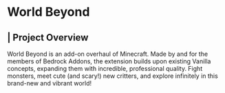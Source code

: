 # World Beyond

## | Project Overview
World Beyond is an add-on overhaul of Minecraft. Made by and for the members of Bedrock Addons, the extension builds upon existing Vanilla concepts, expanding them with incredible, professional quality. Fight monsters, meet cute (and scary!) new critters, and explore infinitely in this brand-new and vibrant world!
